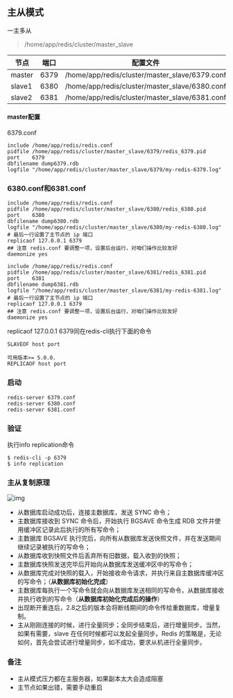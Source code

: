 ## 主从模式

一主多从

> /home/app/redis/cluster/master_slave

| 节点   | 端口 | 配置文件                                       |
| ------ | ---- | ---------------------------------------------- |
| master | 6379 | /home/app/redis/cluster/master_slave/6379.conf |
| slave1 | 6380 | /home/app/redis/cluster/master_slave/6380.conf |
| slave2 | 6381 | /home/app/redis/cluster/master_slave/6381.conf |

#### master配置

6379.conf

```
include /home/app/redis/redis.conf
pidfile /home/app/redis/cluster/master_slave/6379/redis_6379.pid
port    6379
dbfilename dump6379.rdb
logfile "/home/app/redis/cluster/master_slave/6379/my-redis-6379.log"
```

### 6380.conf和6381.conf

```
include /home/app/redis/redis.conf
pidfile /home/app/redis/cluster/master_slave/6380/redis_6380.pid
port    6380
dbfilename dump6380.rdb
logfile "/home/app/redis/cluster/master_slave/6380/my-redis-6380.log"
# 最后一行设置了主节点的 ip 端口
replicaof 127.0.0.1 6379
## 注意 redis.conf 要调整一项，设置后台运行，对咱们操作比较友好
daemonize yes

include /home/app/redis/redis.conf
pidfile /home/app/redis/cluster/master_slave/6381/redis_6381.pid
port    6381
dbfilename dump6381.rdb
logfile "/home/app/redis/cluster/master_slave/6381/my-redis-6381.log"
# 最后一行设置了主节点的 ip 端口
replicaof 127.0.0.1 6379
## 注意 redis.conf 要调整一项，设置后台运行，对咱们操作比较友好
daemonize yes
```

replicaof 127.0.0.1 6379同在redis-cli执行下面的命令

```
SLAVEOF host port

可用版本>= 5.0.0.
REPLICAOF host port
```

### 启动

```
redis-server 6379.conf
redis-server 6380.conf
redis-server 6381.conf
```



### 验证

执行info replication命令

```
$ redis-cli -p 6379
$ info replication
```



### **主从复制原理**

![img](https://pic2.zhimg.com/80/v2-b4fcecc782a563034bc3be8e8873bdc9_1440w.webp)

- 从数据库启动成功后，连接主数据库，发送 SYNC 命令；
- 主数据库接收到 SYNC 命令后，开始执行 BGSAVE 命令生成 RDB 文件并使用缓冲区记录此后执行的所有写命令；
- 主数据库 BGSAVE 执行完后，向所有从数据库发送快照文件，并在发送期间继续记录被执行的写命令；
- 从数据库收到快照文件后丢弃所有旧数据，载入收到的快照；
- 主数据库快照发送完毕后开始向从数据库发送缓冲区中的写命令；
- 从数据库完成对快照的载入，开始接收命令请求，并执行来自主数据库缓冲区的写命令；（**从数据库初始化完成**）
- 主数据库每执行一个写命令就会向从数据库发送相同的写命令，从数据库接收并执行收到的写命令（**从数据库初始化完成后的操作**）
- 出现断开重连后，2.8之后的版本会将断线期间的命令传给重数据库，增量复制。
- 主从刚刚连接的时候，进行全量同步；全同步结束后，进行增量同步。当然，如果有需要，slave 在任何时候都可以发起全量同步。Redis 的策略是，无论如何，首先会尝试进行增量同步，如不成功，要求从机进行全量同步。



### 备注

- 主从模式压力都在主服务器，如果副本太大会造成阻塞
- 主节点如果出错，需要手动重启